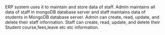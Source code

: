 ERP system uses it to maintain and store data of staff. Admin maintains all data of staff in mongoDB database server and staff maintains data of students in MongoDB database server. Admin can create, read, update, and delete their staff information.
Staff can create, read, update, and delete their Student course,fees,leave etc etc information. 

